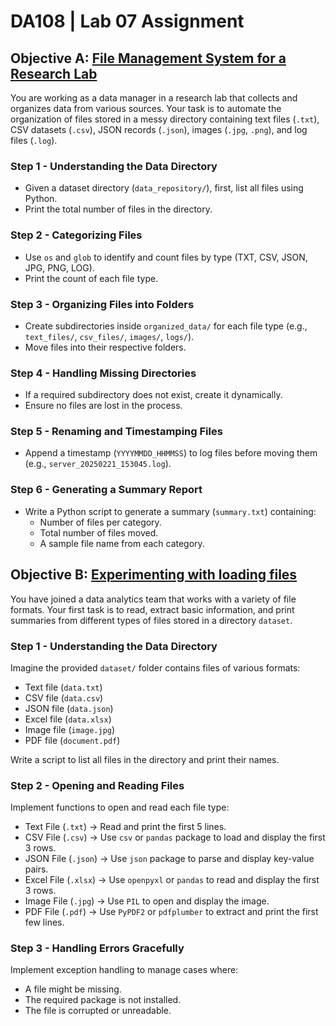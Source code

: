 # DA108 | Lab 07 Assignment

## Objective A: [File Management System for a Research Lab](File_Management_System.ipynb)

You are working as a data manager in a research lab that collects and organizes data from various sources. Your task is to automate the organization of files stored in a messy directory containing text files
(`.txt`), CSV datasets (`.csv`), JSON records (`.json`), images (`.jpg`, `.png`), and log files (`.log`).

### Step 1 - Understanding the Data Directory
- Given a dataset directory (`data_repository/`), first, list all files using Python.
- Print the total number of files in the directory.

### Step 2 - Categorizing Files
- Use `os` and `glob` to identify and count files by type (TXT, CSV, JSON, JPG, PNG, LOG).
- Print the count of each file type.

### Step 3 - Organizing Files into Folders
- Create subdirectories inside `organized_data/` for each file type (e.g., `text_files/`, `csv_files/`, `images/`, `logs/`).
- Move files into their respective folders.

### Step 4 - Handling Missing Directories
- If a required subdirectory does not exist, create it dynamically.
- Ensure no files are lost in the process.

### Step 5 - Renaming and Timestamping Files
- Append a timestamp (`YYYYMMDD_HHMMSS`) to log files before moving them (e.g., `server_20250221_153045.log`).

### Step 6 - Generating a Summary Report
- Write a Python script to generate a summary (`summary.txt`) containing:
    - Number of files per category.
    - Total number of files moved.
    - A sample file name from each category.

## Objective B: [Experimenting with loading files](Loading_Files.ipynb)

You have joined a data analytics team that works with a variety of file formats. Your first task is to read,
extract basic information, and print summaries from different types of files stored in a directory `dataset`.

### Step 1 - Understanding the Data Directory

Imagine the provided `dataset/` folder contains files of various formats:
- Text file (`data.txt`)
- CSV file (`data.csv`)
- JSON file (`data.json`)
- Excel file (`data.xlsx`)
- Image file (`image.jpg`)
- PDF file (`document.pdf`)

Write a script to list all files in the directory and print their names.

### Step 2 - Opening and Reading Files

Implement functions to open and read each file type:
- Text File (`.txt`) → Read and print the first 5 lines.
- CSV File (`.csv`) → Use `csv` or `pandas` package to load and display the first 3 rows.
- JSON File (`.json`) → Use `json` package to parse and display key-value pairs.
- Excel File (`.xlsx`) → Use `openpyxl` or `pandas` to read and display the first 3 rows.
- Image File (`.jpg`) → Use `PIL` to open and display the image.
- PDF File (`.pdf`) → Use `PyPDF2` or `pdfplumber` to extract and print the first few lines.

### Step 3 - Handling Errors Gracefully

Implement exception handling to manage cases where:
- A file might be missing.
- The required package is not installed.
- The file is corrupted or unreadable.
